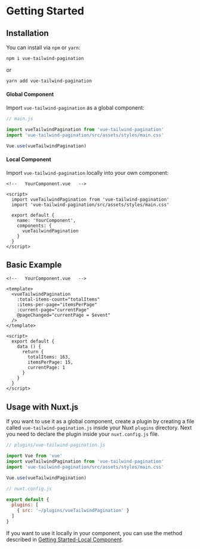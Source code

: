 # Getting Started

## Installation

You can install via `npm` or `yarn`:
```bash
npm i vue-tailwind-pagination
```
or

```bash
yarn add vue-tailwind-pagination
```

#### Global Component
Import `vue-tailwind-pagination` as a global component:

```js
// main.js

import vueTailwindPagination from 'vue-tailwind-pagination'
import 'vue-tailwind-pagination/src/assets/styles/main.css'

Vue.use(vueTailwindPagination)
```

#### Local Component
Import `vue-tailwind-pagination` locally into your own component:

```vue
<!--   YourComponent.vue   -->

<script>
  import vueTailwindPagination from 'vue-tailwind-pagination'
  import 'vue-tailwind-pagination/src/assets/styles/main.css'
  
  export default {
    name: 'YourComponent',
    components: {
      vueTailwindPagination
    }
  }
</script>
```


## Basic Example

```vue
<!--   YourComponent.vue   -->

<template>
  <vueTailwindPagination 
    :total-items-count="totalItems" 
    :items-per-page="itemsPerPage"
    :current-page="currentPage"
    @pageChanged="currentPage = $event"
  />
</template>

<script>
  export default {
    data () {
      return {
        totalItems: 163,
        itemsPerPage: 15,
        currentPage: 1
      }
    }
  }
</script>
```



## Usage with Nuxt.js

If you want to use it as a global component, create a plugin by creating a file called `vue-tailwind-pagination.js` inside your Nuxt `plugins` directory. Next you need to declare the plugin inside your `nuxt.config.js` file.

```js
// plugins/vue-tailwind-pagination.js

import Vue from 'vue'
import vueTailwindPagination from 'vue-tailwind-pagination'
import 'vue-tailwind-pagination/src/assets/styles/main.css'

Vue.use(vueTailwindPagination)
```

```js
// nuxt.config.js

export default {
  plugins: [
    { src: '~/plugins/vueTailwindPagination' }
  ]
}
```


If you want to use it locally in your component, you can use the method described in [Getting Started-Local Component](#local-component).

